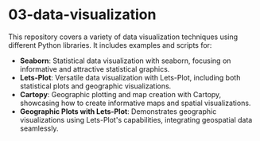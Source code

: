 # 03-data-visualization
This repository covers a variety of data visualization techniques using different Python libraries. It includes examples and scripts for:

- **Seaborn**: Statistical data visualization with seaborn, focusing on informative and attractive statistical graphics.
- **Lets-Plot**: Versatile data visualization with Lets-Plot, including both statistical plots and geographic visualizations.
- **Cartopy**: Geographic plotting and map creation with Cartopy, showcasing how to create informative maps and spatial visualizations.
- **Geographic Plots with Lets-Plot**: Demonstrates geographic visualizations using Lets-Plot's capabilities, integrating geospatial data seamlessly.

